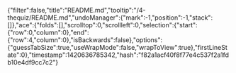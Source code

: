 {"filter":false,"title":"README.md","tooltip":"/4-thequiz/README.md","undoManager":{"mark":-1,"position":-1,"stack":[]},"ace":{"folds":[],"scrolltop":0,"scrollleft":0,"selection":{"start":{"row":0,"column":0},"end":{"row":4,"column":0},"isBackwards":false},"options":{"guessTabSize":true,"useWrapMode":false,"wrapToView":true},"firstLineState":0},"timestamp":1420636785342,"hash":"f82a1acf40f8f77e4c537f2a1fdb10e4df9cc7c2"}